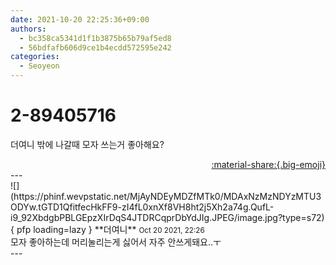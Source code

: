 ```yaml
---
date: 2021-10-20 22:25:36+09:00
authors:
  - bc358ca5341d1f1b3875b65b79af5ed8
  - 56bdfafb606d9ce1b4ecdd572595e242
categories:
  - Seoyeon
---
```


# 2-89405716

<div class="post-container" markdown="1">
<div class="content-container md-sidebar__scrollwrap" markdown="1">

더여니 밖에 나갈때 모자 쓰는거 좋아해요?

</div>
</div>

<div style="text-align: right;" markdown="1">
<a href="https://weverse.io/fromis9/fanpost/2-89405716" style="text-align: right;">:material-share:{.big-emoji}</a>
</div>
---

<div class="comments-container md-sidebar__scrollwrap" markdown="1">
<div class="comment" markdown="1">
<div class='id-container' markdown="1">
![](https://phinf.wevpstatic.net/MjAyNDEyMDZfMTk0/MDAxNzMzNDYzMTU3ODYw.tGTD1QfitfecHkFF9-zI4fL0xnXf8VH8ht2j5Xh2a74g.QufL-i9_92XbdgbPBLGEpzXIrDqS4JTDRCqprDbYdJIg.JPEG/image.jpg?type=s72){ pfp loading=lazy }
**<span class="artist">더여니</span>** <small>Oct 20 2021, 22:26</small><br>
</div>
<div class='comment-body' markdown="1">
모자 좋아하는데 머리눌리는게 싫어서 자주 안쓰게돼요..ㅜ
</div>
</div>
</div>
---
